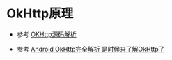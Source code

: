 # OkHttp原理
* 参考 [OKHttp源码解析](http://www.jcodecraeer.com/a/anzhuokaifa/androidkaifa/2015/0326/2643.html)

* 参考 [Android OkHttp完全解析 是时候来了解OkHttp了](http://blog.csdn.net/lmj623565791/article/details/47911083)